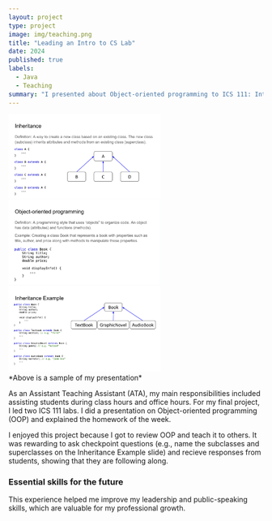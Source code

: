 ```yaml
---
layout: project
type: project
image: img/teaching.png
title: "Leading an Intro to CS Lab"
date: 2024
published: true
labels:
  - Java
  - Teaching
summary: "I presented about Object-oriented programming to ICS 111: Intro to CS I students"
---
```


<div class="text-center p-4">
  <img width="300px" src="../img/introCS-2.png" class="img-thumbnail" alt="Inheritance slide" >
    <img width="300px" src="../img/introCS-1.png" class="img-thumbnail" alt="Object-oriented programming slide" >
  <img width="300px" src="../img/introCS-3.png" class="img-thumbnail" alt="Inheritance example slide" >
</div>
*Above is a sample of my presentation*


As an Assistant Teaching Assistant (ATA), my main responsibilities included assisting students during class hours and office hours. For my final project, I led two ICS 111 labs. I did a presentation on Object-oriented programming (OOP) and explained the homework of the week.

I enjoyed this project because I got to review OOP and teach it to others. It was rewarding to ask checkpoint questions (e.g., name the subclasses and superclasses on the Inheritance Example slide) and recieve responses from students, showing that they are following along. 

### Essential skills for the future
This experience helped me improve my leadership and public-speaking skills, which are valuable for my professional growth. 
